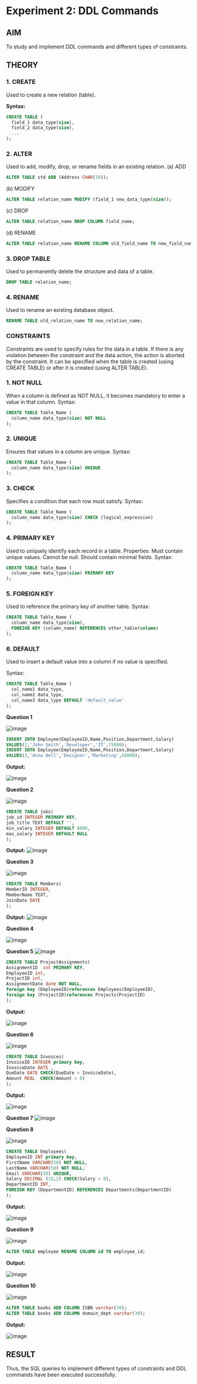 # Experiment 2: DDL Commands

## AIM
To study and implement DDL commands and different types of constraints.

## THEORY

### 1. CREATE
Used to create a new relation (table).

**Syntax:**
```sql
CREATE TABLE (
  field_1 data_type(size),
  field_2 data_type(size),
  ...
);
```
### 2. ALTER
Used to add, modify, drop, or rename fields in an existing relation.
(a) ADD
```sql
ALTER TABLE std ADD (Address CHAR(10));
```
(b) MODIFY
```sql
ALTER TABLE relation_name MODIFY (field_1 new_data_type(size));
```
(c) DROP
```sql
ALTER TABLE relation_name DROP COLUMN field_name;
```
(d) RENAME
```sql
ALTER TABLE relation_name RENAME COLUMN old_field_name TO new_field_name;
```
### 3. DROP TABLE
Used to permanently delete the structure and data of a table.
```sql
DROP TABLE relation_name;
```
### 4. RENAME
Used to rename an existing database object.
```sql
RENAME TABLE old_relation_name TO new_relation_name;
```
### CONSTRAINTS
Constraints are used to specify rules for the data in a table. If there is any violation between the constraint and the data action, the action is aborted by the constraint. It can be specified when the table is created (using CREATE TABLE) or after it is created (using ALTER TABLE).
### 1. NOT NULL
When a column is defined as NOT NULL, it becomes mandatory to enter a value in that column.
Syntax:
```sql
CREATE TABLE Table_Name (
  column_name data_type(size) NOT NULL
);
```
### 2. UNIQUE
Ensures that values in a column are unique.
Syntax:
```sql
CREATE TABLE Table_Name (
  column_name data_type(size) UNIQUE
);
```
### 3. CHECK
Specifies a condition that each row must satisfy.
Syntax:
```sql
CREATE TABLE Table_Name (
  column_name data_type(size) CHECK (logical_expression)
);
```
### 4. PRIMARY KEY
Used to uniquely identify each record in a table.
Properties:
Must contain unique values.
Cannot be null.
Should contain minimal fields.
Syntax:
```sql
CREATE TABLE Table_Name (
  column_name data_type(size) PRIMARY KEY
);
```
### 5. FOREIGN KEY
Used to reference the primary key of another table.
Syntax:
```sql
CREATE TABLE Table_Name (
  column_name data_type(size),
  FOREIGN KEY (column_name) REFERENCES other_table(column)
);
```
### 6. DEFAULT
Used to insert a default value into a column if no value is specified.

Syntax:
```sql
CREATE TABLE Table_Name (
  col_name1 data_type,
  col_name2 data_type,
  col_name3 data_type DEFAULT 'default_value'
);
```

**Question 1**

![image](https://github.com/user-attachments/assets/67a12bdb-7247-4db9-a566-742efcc46216)


```sql
INSERT INTO Employee(EmployeeID,Name,Position,Department,Salary)
VALUES(2,'John Smith','Developer','IT',75000);
INSERT INTO Employee(EmployeeID,Name,Position,Department,Salary)
VALUES(3,'Anna Bell','Designer','Marketing',68000);
```

**Output:**

![image](https://github.com/user-attachments/assets/fc919405-ab15-49ba-9b5f-b5bce79b7b20)


**Question 2**

![image](https://github.com/user-attachments/assets/c1b89dc0-fdd7-4f52-9b7a-fdb51bb51dad)
```sql
CREATE TABLE jobs(
job_id INTEGER PRIMARY KEY,
job_title TEXT DEFAULT '',
min_salary INTEGER DEFAULT 8000,
max_salary INTEGER DEFAULT NULL
);
```

**Output:**
![image](https://github.com/user-attachments/assets/24748945-ea54-4a15-9804-0437ce94834d)


**Question 3**

![image](https://github.com/user-attachments/assets/e10c4011-ab8d-4ab1-9c76-8efb39d26c72)


```sql
CREATE TABLE Members(
MemberID INTEGER,
MemberName TEXT,
JoinDate DATE
);
```

**Output:**
![image](https://github.com/user-attachments/assets/a42cd9c9-b621-46c8-aa90-1654bc3a48d3)




**Question 4**

![image](https://github.com/user-attachments/assets/5c106c88-efac-4283-9609-6421bf659773)


**Question 5**
![image](https://github.com/user-attachments/assets/87f0aee8-1aa6-4f38-abef-704b78da9f40)


```sql
CREATE TABLE ProjectAssignments(
AssignmentID  int PRIMARY KEY,
EmployeeID int,
ProjectID int,
AssignmentDate date NOT NULL,
foreign key (EmployeeID)references Employees(EmployeeID),
foreign key (ProjectID)references Projects(ProjectID)
);
```

**Output:**

![image](https://github.com/user-attachments/assets/af3c08b3-032a-4025-9244-cf0ad2e78f39)



**Question 6**

 ![image](https://github.com/user-attachments/assets/9b7a1550-d378-468f-86b9-682051836142)


```sql
CREATE TABLE Invoices(
InvoiceID INTEGER primary key,
InvoiceDate DATE ,
DueDate DATE CHECK(DueDate > InvoiceDate),
Amount REAL  CHECK(Amount > 0)
);
```

**Output:**

![image](https://github.com/user-attachments/assets/04c21ed5-2834-4b32-8f1c-00aa0c089541)


**Question 7**
![image](https://github.com/user-attachments/assets/5c461205-abab-4c88-aa2d-6689cbf2f553)


**Question 8**

![image](https://github.com/user-attachments/assets/d0dddb24-b633-4e20-b22e-c3e6d9138e54)


```sql
CREATE TABLE Employees(
EmployeeID INT primary key,
FirstName VARCHAR(50) NOT NULL,
LastName VARCHAR(50) NOT NULL,
Email VARCHAR(50) UNIQUE,
Salary DECIMAL (10,2) CHECK(Salary > 0),
DepartmentID INT,
FOREIGN KEY (DepartmentID) REFERENCES Departments(DepartmentID)
);
```

**Output:**

![image](https://github.com/user-attachments/assets/212de811-c259-4292-9858-74b375c74f3d)


**Question 9**

![image](https://github.com/user-attachments/assets/199b0a4d-3749-4485-97c3-142a79d4d001)



```sql
ALTER TABLE employee RENAME COLUMN id TO employee_id;
```

**Output:**

![image](https://github.com/user-attachments/assets/05236aca-6d28-4b42-9b2b-d38cf978e521)



**Question 10**

![image](https://github.com/user-attachments/assets/637afe1b-54b8-43b4-8f7c-0791f524e7f6)


```sql
ALTER TABLE books ADD COLUMN ISBN varchar(30);
ALTER TABLE books ADD COLUMN domain_dept varchar(30);
```

**Output:**

![image](https://github.com/user-attachments/assets/c78e258b-eda1-4842-a859-9ebe7de5bc1f)


## RESULT
Thus, the SQL queries to implement different types of constraints and DDL commands have been executed successfully.
